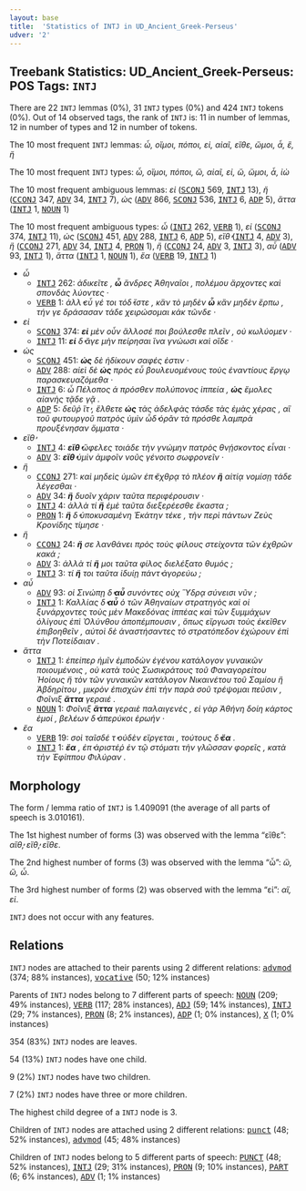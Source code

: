 ```yaml
---
layout: base
title:  'Statistics of INTJ in UD_Ancient_Greek-Perseus'
udver: '2'
---
```


## Treebank Statistics: UD_Ancient_Greek-Perseus: POS Tags: `INTJ`

There are 22 `INTJ` lemmas (0%), 31 `INTJ` types (0%) and 424 `INTJ` tokens (0%).
Out of 14 observed tags, the rank of `INTJ` is: 11 in number of lemmas, 12 in number of types and 12 in number of tokens.

The 10 most frequent `INTJ` lemmas: <em>ὦ, οἴμοι, πόποι, εἰ, αἰαῖ, εἴθε, ὤμοι, ἆ, ἒ, ἤ</em>

The 10 most frequent `INTJ` types:  <em>ὦ, οἴμοι, πόποι, ὢ, αἰαῖ, εἰ, ὤ, ὤμοι, ἆ, ἰὼ</em>

The 10 most frequent ambiguous lemmas: <em>εἰ</em> (<tt><a href="grc_perseus-pos-SCONJ.html">SCONJ</a></tt> 569, <tt><a href="grc_perseus-pos-INTJ.html">INTJ</a></tt> 13), <em>ἤ</em> (<tt><a href="grc_perseus-pos-CCONJ.html">CCONJ</a></tt> 347, <tt><a href="grc_perseus-pos-ADV.html">ADV</a></tt> 34, <tt><a href="grc_perseus-pos-INTJ.html">INTJ</a></tt> 7), <em>ὡς</em> (<tt><a href="grc_perseus-pos-ADV.html">ADV</a></tt> 866, <tt><a href="grc_perseus-pos-SCONJ.html">SCONJ</a></tt> 536, <tt><a href="grc_perseus-pos-INTJ.html">INTJ</a></tt> 6, <tt><a href="grc_perseus-pos-ADP.html">ADP</a></tt> 5), <em>ἄττα</em> (<tt><a href="grc_perseus-pos-INTJ.html">INTJ</a></tt> 1, <tt><a href="grc_perseus-pos-NOUN.html">NOUN</a></tt> 1)

The 10 most frequent ambiguous types:  <em>ὦ</em> (<tt><a href="grc_perseus-pos-INTJ.html">INTJ</a></tt> 262, <tt><a href="grc_perseus-pos-VERB.html">VERB</a></tt> 1), <em>εἰ</em> (<tt><a href="grc_perseus-pos-SCONJ.html">SCONJ</a></tt> 374, <tt><a href="grc_perseus-pos-INTJ.html">INTJ</a></tt> 11), <em>ὡς</em> (<tt><a href="grc_perseus-pos-SCONJ.html">SCONJ</a></tt> 451, <tt><a href="grc_perseus-pos-ADV.html">ADV</a></tt> 288, <tt><a href="grc_perseus-pos-INTJ.html">INTJ</a></tt> 6, <tt><a href="grc_perseus-pos-ADP.html">ADP</a></tt> 5), <em>εἴθ̓</em> (<tt><a href="grc_perseus-pos-INTJ.html">INTJ</a></tt> 4, <tt><a href="grc_perseus-pos-ADV.html">ADV</a></tt> 3), <em>ἢ</em> (<tt><a href="grc_perseus-pos-CCONJ.html">CCONJ</a></tt> 271, <tt><a href="grc_perseus-pos-ADV.html">ADV</a></tt> 34, <tt><a href="grc_perseus-pos-INTJ.html">INTJ</a></tt> 4, <tt><a href="grc_perseus-pos-PRON.html">PRON</a></tt> 1), <em>ἤ</em> (<tt><a href="grc_perseus-pos-CCONJ.html">CCONJ</a></tt> 24, <tt><a href="grc_perseus-pos-ADV.html">ADV</a></tt> 3, <tt><a href="grc_perseus-pos-INTJ.html">INTJ</a></tt> 3), <em>αὖ</em> (<tt><a href="grc_perseus-pos-ADV.html">ADV</a></tt> 93, <tt><a href="grc_perseus-pos-INTJ.html">INTJ</a></tt> 1), <em>ἄττα</em> (<tt><a href="grc_perseus-pos-INTJ.html">INTJ</a></tt> 1, <tt><a href="grc_perseus-pos-NOUN.html">NOUN</a></tt> 1), <em>ἔα</em> (<tt><a href="grc_perseus-pos-VERB.html">VERB</a></tt> 19, <tt><a href="grc_perseus-pos-INTJ.html">INTJ</a></tt> 1)


* <em>ὦ</em>
  * <tt><a href="grc_perseus-pos-INTJ.html">INTJ</a></tt> 262: <em>ἀδικεῖτε , <b>ὦ</b> ἄνδρες Ἀθηναῖοι , πολέμου ἄρχοντες καὶ σπονδὰς λύοντες ·</em>
  * <tt><a href="grc_perseus-pos-VERB.html">VERB</a></tt> 1: <em>ἀλλ̓ εὖ γέ τοι τόδ̓ ἴστε , κἂν τὸ μηδὲν <b>ὦ</b> κἂν μηδὲν ἕρπω , τήν γε δράσασαν τάδε χειρώσομαι κἀκ τῶνδε ·</em>
* <em>εἰ</em>
  * <tt><a href="grc_perseus-pos-SCONJ.html">SCONJ</a></tt> 374: <em><b>εἰ</b> μὲν οὖν ἄλλοσέ ποι βούλεσθε πλεῖν , οὐ κωλύομεν ·</em>
  * <tt><a href="grc_perseus-pos-INTJ.html">INTJ</a></tt> 11: <em><b>εἰ</b> δ̓ ἄγε μὴν πείρησαι ἵνα γνώωσι καὶ οἵδε ·</em>
* <em>ὡς</em>
  * <tt><a href="grc_perseus-pos-SCONJ.html">SCONJ</a></tt> 451: <em><b>ὡς</b> δὲ ἠδίκουν σαφές ἐστιν ·</em>
  * <tt><a href="grc_perseus-pos-ADV.html">ADV</a></tt> 288: <em>αἰεὶ δὲ <b>ὡς</b> πρὸς εὖ βουλευομένους τοὺς ἐναντίους ἔργῳ παρασκευαζόμεθα ·</em>
  * <tt><a href="grc_perseus-pos-INTJ.html">INTJ</a></tt> 6: <em>ὦ Πέλοπος ἁ πρόσθεν πολύπονος ἱππεία , <b>ὡς</b> ἔμολες αἰανὴς τᾷδε γᾷ .</em>
  * <tt><a href="grc_perseus-pos-ADP.html">ADP</a></tt> 5: <em>δεῦῤ ἴτ̓ , ἔλθετε <b>ὡς</b> τὰς ἀδελφὰς τάσδε τὰς ἐμὰς χέρας , αἳ τοῦ φυτουργοῦ πατρὸς ὑμὶν ὧδ̓ ὁρᾶν τὰ πρόσθε λαμπρὰ προυξένησαν ὄμματα ·</em>
* <em>εἴθ̓</em>
  * <tt><a href="grc_perseus-pos-INTJ.html">INTJ</a></tt> 4: <em><b>εἴθ̓</b> ὤφελες τοιάδε τὴν γνώμην πατρὸς θνῄσκοντος εἶναι ·</em>
  * <tt><a href="grc_perseus-pos-ADV.html">ADV</a></tt> 3: <em><b>εἴθ̓</b> ὑμὶν ἀμφοῖν νοῦς γένοιτο σωφρονεῖν ·</em>
* <em>ἢ</em>
  * <tt><a href="grc_perseus-pos-CCONJ.html">CCONJ</a></tt> 271: <em>καὶ μηδεὶς ὑμῶν ἐπ̓ ἔχθρᾳ τὸ πλέον <b>ἢ</b> αἰτίᾳ νομίσῃ τάδε λέγεσθαι ·</em>
  * <tt><a href="grc_perseus-pos-ADV.html">ADV</a></tt> 34: <em><b>ἢ</b> δυοῖν χάριν ταῦτα περιφέρουσιν ·</em>
  * <tt><a href="grc_perseus-pos-INTJ.html">INTJ</a></tt> 4: <em>ἀλλὰ τί <b>ἢ</b> ἐμὲ ταῦτα διεξερέεσθε ἕκαστα ;</em>
  * <tt><a href="grc_perseus-pos-PRON.html">PRON</a></tt> 1: <em><b>ἢ</b> δ̓ ὑποκυσαμένη Ἑκάτην τέκε , τὴν περὶ πάντων Ζεὺς Κρονίδης τίμησε ·</em>
* <em>ἤ</em>
  * <tt><a href="grc_perseus-pos-CCONJ.html">CCONJ</a></tt> 24: <em><b>ἤ</b> σε λανθάνει πρὸς τοὺς φίλους στείχοντα τῶν ἐχθρῶν κακά ;</em>
  * <tt><a href="grc_perseus-pos-ADV.html">ADV</a></tt> 3: <em>ἀλλὰ τί <b>ἤ</b> μοι ταῦτα φίλος διελέξατο θυμός ;</em>
  * <tt><a href="grc_perseus-pos-INTJ.html">INTJ</a></tt> 3: <em>τί <b>ἤ</b> τοι ταῦτα ἰδυίῃ πάντ̓ ἀγορεύω ;</em>
* <em>αὖ</em>
  * <tt><a href="grc_perseus-pos-ADV.html">ADV</a></tt> 93: <em>οἱ Σινώπῃ δ̓ <b>αὖ</b> συνόντες οὐχ Ὕδρᾳ σύνεισι νῦν ;</em>
  * <tt><a href="grc_perseus-pos-INTJ.html">INTJ</a></tt> 1: <em>Καλλίας δ̓ <b>αὖ</b> ὁ τῶν Ἀθηναίων στρατηγὸς καὶ οἱ ξυνάρχοντες τοὺς μὲν Μακεδόνας ἱππέας καὶ τῶν ξυμμάχων ὀλίγους ἐπὶ Ὀλύνθου ἀποπέμπουσιν , ὅπως εἴργωσι τοὺς ἐκεῖθεν ἐπιβοηθεῖν , αὐτοὶ δὲ ἀναστήσαντες τὸ στρατόπεδον ἐχώρουν ἐπὶ τὴν Ποτείδαιαν .</em>
* <em>ἄττα</em>
  * <tt><a href="grc_perseus-pos-INTJ.html">INTJ</a></tt> 1: <em>ἐπείπερ ἡμῖν ἐμποδὼν ἐγένου κατάλογον γυναικῶν ποιουμένοις , οὐ κατὰ τοὺς Σωσικράτους τοῦ Φαναγορείτου Ἠοίους ἢ τὸν τῶν γυναικῶν κατάλογον Νικαινέτου τοῦ Σαμίου ἢ Ἀβδηρίτου , μικρὸν ἐπισχὼν ἐπὶ τὴν παρὰ σοῦ τρέψομαι πεῦσιν , Φοῖνιξ <b>ἄττα</b> γεραιέ .</em>
  * <tt><a href="grc_perseus-pos-NOUN.html">NOUN</a></tt> 1: <em>Φοῖνιξ <b>ἄττα</b> γεραιὲ παλαιγενές , εἰ γὰρ Ἀθήνη δοίη κάρτος ἐμοί , βελέων δ̓ ἀπερύκοι ἐρωήν ·</em>
* <em>ἔα</em>
  * <tt><a href="grc_perseus-pos-VERB.html">VERB</a></tt> 19: <em>σοὶ ταῖσδέ τ̓ οὐδὲν εἴργεται , τούτους δ̓ <b>ἔα</b> .</em>
  * <tt><a href="grc_perseus-pos-INTJ.html">INTJ</a></tt> 1: <em><b>ἔα</b> , ἐπ̓ ἀριστέῤ ἐν τῷ στόματι τὴν γλῶσσαν φορεῖς , κατὰ τὴν Ἐφίππου Φιλύραν .</em>

## Morphology

The form / lemma ratio of `INTJ` is 1.409091 (the average of all parts of speech is 3.010161).

The 1st highest number of forms (3) was observed with the lemma “εἴθε”: <em>αἴθ̓, εἴθ̓, εἴθε</em>.

The 2nd highest number of forms (3) was observed with the lemma “ὦ”: <em>ὢ, ὤ, ὦ</em>.

The 3rd highest number of forms (2) was observed with the lemma “εἰ”: <em>αἲ, εἰ</em>.

`INTJ` does not occur with any features.


## Relations

`INTJ` nodes are attached to their parents using 2 different relations: <tt><a href="grc_perseus-dep-advmod.html">advmod</a></tt> (374; 88% instances), <tt><a href="grc_perseus-dep-vocative.html">vocative</a></tt> (50; 12% instances)

Parents of `INTJ` nodes belong to 7 different parts of speech: <tt><a href="grc_perseus-pos-NOUN.html">NOUN</a></tt> (209; 49% instances), <tt><a href="grc_perseus-pos-VERB.html">VERB</a></tt> (117; 28% instances), <tt><a href="grc_perseus-pos-ADJ.html">ADJ</a></tt> (59; 14% instances), <tt><a href="grc_perseus-pos-INTJ.html">INTJ</a></tt> (29; 7% instances), <tt><a href="grc_perseus-pos-PRON.html">PRON</a></tt> (8; 2% instances), <tt><a href="grc_perseus-pos-ADP.html">ADP</a></tt> (1; 0% instances), <tt><a href="grc_perseus-pos-X.html">X</a></tt> (1; 0% instances)

354 (83%) `INTJ` nodes are leaves.

54 (13%) `INTJ` nodes have one child.

9 (2%) `INTJ` nodes have two children.

7 (2%) `INTJ` nodes have three or more children.

The highest child degree of a `INTJ` node is 3.

Children of `INTJ` nodes are attached using 2 different relations: <tt><a href="grc_perseus-dep-punct.html">punct</a></tt> (48; 52% instances), <tt><a href="grc_perseus-dep-advmod.html">advmod</a></tt> (45; 48% instances)

Children of `INTJ` nodes belong to 5 different parts of speech: <tt><a href="grc_perseus-pos-PUNCT.html">PUNCT</a></tt> (48; 52% instances), <tt><a href="grc_perseus-pos-INTJ.html">INTJ</a></tt> (29; 31% instances), <tt><a href="grc_perseus-pos-PRON.html">PRON</a></tt> (9; 10% instances), <tt><a href="grc_perseus-pos-PART.html">PART</a></tt> (6; 6% instances), <tt><a href="grc_perseus-pos-ADV.html">ADV</a></tt> (1; 1% instances)

